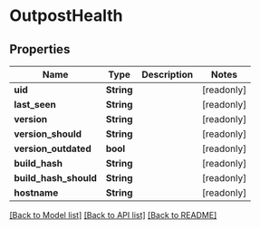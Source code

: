 # OutpostHealth

## Properties

Name | Type | Description | Notes
------------ | ------------- | ------------- | -------------
**uid** | **String** |  | [readonly]
**last_seen** | **String** |  | [readonly]
**version** | **String** |  | [readonly]
**version_should** | **String** |  | [readonly]
**version_outdated** | **bool** |  | [readonly]
**build_hash** | **String** |  | [readonly]
**build_hash_should** | **String** |  | [readonly]
**hostname** | **String** |  | [readonly]

[[Back to Model list]](../README.md#documentation-for-models) [[Back to API list]](../README.md#documentation-for-api-endpoints) [[Back to README]](../README.md)


